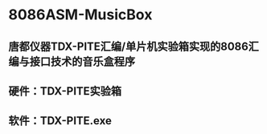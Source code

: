 # 8086ASM-MusicBox

## 唐都仪器TDX-PITE汇编/单片机实验箱实现的8086汇编与接口技术的音乐盒程序


## 硬件：TDX-PITE实验箱

## 软件：TDX-PITE.exe

